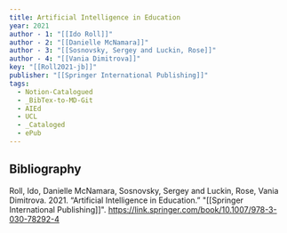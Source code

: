 ```yaml
---
title: Artificial Intelligence in Education
year: 2021
author - 1: "[[Ido Roll]]"
author - 2: "[[Danielle McNamara]]"
author - 3: "[[Sosnovsky, Sergey and Luckin, Rose]]"
author - 4: "[[Vania Dimitrova]]"
key: "[[Roll2021-jb]]"
publisher: "[[Springer International Publishing]]"
tags:
  - Notion-Catalogued
  - _BibTex-to-MD-Git
  - AIEd
  - UCL
  - _Cataloged
  - ePub
---
```


## Bibliography
Roll, Ido, Danielle McNamara, Sosnovsky, Sergey and Luckin, Rose, Vania Dimitrova. 2021. “Artificial Intelligence in Education.” "[[Springer International Publishing]]". https://link.springer.com/book/10.1007/978-3-030-78292-4